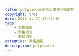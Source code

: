 ```yaml
---
title: pdfplumber是怎么做表格抽取的
copyright: true
date: 2019-11-27 17:42:49
tags:
    - 表格抽取
    - 表格检测
    - 表格识别
categries: 表格抽取
description: pdfplumber
---
```

